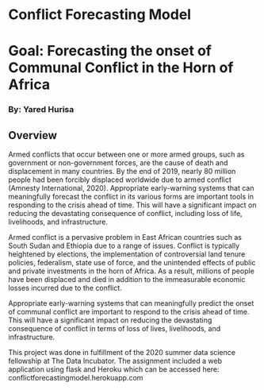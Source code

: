 # Conflict Forecasting Model

# Goal: Forecasting the onset of Communal Conflict in the Horn of Africa
### By: Yared Hurisa

## Overview

Armed conflicts that occur between one or more armed groups, such as government or non-government forces, are the cause of death and displacement in many countries. By the end of 2019, nearly 80 million people had been forcibly displaced worldwide due to armed conflict (Amnesty International, 2020).
Appropriate early-warning systems that can meaningfully forecast the conflict in its various forms are important tools in responding to the crisis ahead of time. This will have a significant impact on reducing the devastating consequence of conflict, including loss of life, livelihoods, and infrastructure.

Armed conflict is a pervasive problem in East African countries such as South Sudan and Ethiopia due to a range of issues. Conflict is typically heightened by elections, the implementation of controversial land tenure policies, federalism, state use of force, and the unintended effects of public and private investments in the horn of Africa.  As a result, millions of people have been displaced and died in addition to the immeasurable economic losses incurred due to the conflict.

Appropriate early-warning systems that can meaningfully predict the onset of communal conflict are important to respond to the crisis ahead of time. This will have a significant impact on reducing the devastating consequence of conflict in terms of loss of lives, livelihoods, and infrastructure.

This project was done in fulfillment of the 2020 summer data science fellowship at The Data Incubator. The assignment included a web application using flask and Heroku which can be accessed here: conflictforecastingmodel.herokuapp.com
